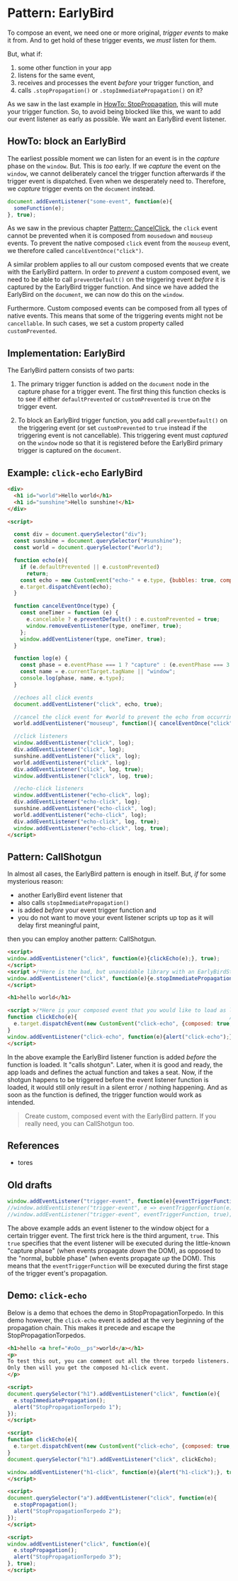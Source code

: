 # Pattern: EarlyBird

To compose an event, we need one or more original, *trigger events* to make it from.
And to get hold of these trigger events, we *must* listen for them.

But, what if:
1. some other function in your app
2. listens for the same event, 
3. receives and processes the event *before* your trigger function, and
4. calls `.stopPropagation()` or `.stopImmediatePropagation()` on it?

As we saw in the last example in [HowTo: StopPropagation](4_HowTo_StopPropagation), this
will mute your trigger function. So, to avoid being blocked like this, we want
to add our event listener as early as possible. We want an EarlyBird event listener.

## HowTo: block an EarlyBird

The earliest possible moment we can listen for an event is in the *capture* phase on the `window`.
But. This is *too* early. If we *capture* the event on the `window`, we cannot deliberately cancel 
the trigger function afterwards if the trigger event is dispatched. Even when we desperately need to. 
Therefore, we *capture* trigger events on the `document` instead.

```javascript
document.addEventListener("some-event", function(e){
  someFunction(e);
}, true);
```

As we saw in the previous chapter [Pattern: CancelClick](5_Pattern20_CancelClick), 
the `click` event cannot be prevented when it is composed from `mousedown` and `mouseup` events.
To prevent the native composed `click` event from the `mouseup` event, we therefore called
`cancelEventOnce("click")`.

A similar problem applies to all our custom composed events that we create with the EarlyBird pattern. 
In order to *prevent* a custom composed event, we need to be able to call `preventDefault()` on the
triggering event *before* it is captured by the EarlyBird trigger function. And since we have
added the EarlyBird on the `document`, we can now do this on the `window`.

Furthermore. Custom composed events can be composed from all types of native events. This means that
some of the triggering events might not be `cancellable`. In such cases, we set a custom property 
called `customPrevented`.

## Implementation: EarlyBird

The EarlyBird pattern consists of two parts:

1. The primary trigger function is added on the `document` node in the capture phase for a 
   trigger event. The first thing this function checks is to see if either `defaultPrevented` 
   or `customPrevented` is `true` on the trigger event.

2. To block an EarlyBird trigger function, you add call `preventDefault()` on the triggering event
   (or set `customPrevented` to `true` instead if the triggering event is not cancellable).
   This triggering event must *captured* on the `window` node so that it is registered before
   the EarlyBird primary trigger is captured on the `document`.
   
## Example: `click-echo` EarlyBird

```html
<div>
  <h1 id="world">Hello world</h1>
  <h1 id="sunshine">Hello sunshine!</h1>
</div>

<script>

  const div = document.querySelector("div");
  const sunshine = document.querySelector("#sunshine");
  const world = document.querySelector("#world");

  function echo(e){
    if (e.defaultPrevented || e.customPrevented)
      return;
    const echo = new CustomEvent("echo-" + e.type, {bubbles: true, composed: true});
    e.target.dispatchEvent(echo);
  }

  function cancelEventOnce(type) {
    const oneTimer = function (e) {
      e.cancelable ? e.preventDefault() : e.customPrevented = true;
      window.removeEventListener(type, oneTimer, true);
    };
    window.addEventListener(type, oneTimer, true);
  }

  function log(e) {
    const phase = e.eventPhase === 1 ? "capture" : (e.eventPhase === 3 ? "bubble" : "target");
    const name = e.currentTarget.tagName || "window";
    console.log(phase, name, e.type);
  }

  //echoes all click events
  document.addEventListener("click", echo, true);

  //cancel the click event for #world to prevent the echo from occurring
  world.addEventListener("mouseup", function(){ cancelEventOnce("click"); });

  //click listeners
  window.addEventListener("click", log);
  div.addEventListener("click", log);
  sunshine.addEventListener("click", log);
  world.addEventListener("click", log);
  div.addEventListener("click", log, true);
  window.addEventListener("click", log, true);

  //echo-click listeners
  window.addEventListener("echo-click", log);
  div.addEventListener("echo-click", log);
  sunshine.addEventListener("echo-click", log);
  world.addEventListener("echo-click", log);
  div.addEventListener("echo-click", log, true);
  window.addEventListener("echo-click", log, true);
</script>
```   

## Pattern: CallShotgun

In almost all cases, the EarlyBird pattern is enough in itself. 
But, *if* for some mysterious reason:
 * another EarlyBird event listener that 
 * also calls `stopImmediatePropagation()` 
 * is added *before* your event trigger function and
 * you do not want to move your event listener scripts up top as it will delay first meaningful paint,
 
then you can employ another pattern: CallShotgun.

```html
<script>
window.addEventListener("click", function(e){clickEcho(e);}, true);    //1. calling shotgun
</script>
<script >/*Here is the bad, but unavoidable library with an EarlyBirdStopPropagationTorpedo*/
window.addEventListener("click", function(e){e.stopImmediatePropagation();}, true);
</script>

<h1>hello world</h1>

<script >/*Here is your composed event that you would like to load as late as possible.*/
function clickEcho(e){                                                //2. taking a seat
  e.target.dispatchEvent(new CustomEvent("click-echo", {composed: true, bubbles: true}));
}
window.addEventListener("click-echo", function(e){alert("click-echo");}, true);
</script>
```

In the above example the EarlyBird listener function is added *before*
the function is loaded. It "calls shotgun". Later, when it is good and ready, 
the app loads and defines the actual function and takes a seat.
Now, if the shotgun happens to be triggered before the event listener function is loaded, 
it would still only result in a silent error / nothing happening.
And as soon as the function is defined, the trigger function would work as intended.

> Create custom, composed event with the EarlyBird pattern.
> If you really need, you can CallShotgun too.

## References

 * tores

## Old drafts

```javascript
window.addEventListener("trigger-event", function(e){eventTriggerFunction(e)}, true);
//window.addEventListener("trigger-event", e => eventTriggerFunction(e), true); //works, but not everywhere
//window.addEventListener("trigger-event", eventTriggerFunction, true); cannot be used with the CallShotgun pattern.
```

The above example adds an event listener to the window object for a certain trigger event.
The first trick here is the third argument, `true`.
This `true` specifies that the event listener will be executed during the little-known "capture phase"
(when events propagate *down* the DOM), as opposed to the "normal, bubble phase" 
(when events propagate *up* the DOM).
This means that the `eventTriggerFunction` will be executed during the first stage of 
the trigger event's propagation.

## Demo: `click-echo`

Below is a demo that echoes the demo in StopPropagationTorpedo. 
In this demo however, the `click-echo` event is added at the very beginning of the propagation chain.
This makes it precede and escape the StopPropagationTorpedos.

```html
<h1>hello <a href="#oOo__ps">world</a></h1>
<p>
To test this out, you can comment out all the three torpedo listeners. 
Only then will you get the composed h1-click event.
</p>

<script>
document.querySelector("h1").addEventListener("click", function(e){
  e.stopImmediatePropagation();
  alert("StopPropagationTorpedo 1");
});
</script>

<script>
function clickEcho(e){
  e.target.dispatchEvent(new CustomEvent("click-echo", {composed: true, bubbles: true}));
}
document.querySelector("h1").addEventListener("click", clickEcho);

window.addEventListener("h1-click", function(e){alert("h1-click");}, true);
</script>

<script>
document.querySelector("a").addEventListener("click", function(e){
  e.stopPropagation();
  alert("StopPropagationTorpedo 2");
});
</script>

<script>
window.addEventListener("click", function(e){
  e.stopPropagation();
  alert("StopPropagationTorpedo 3");
}, true);
</script>
```
